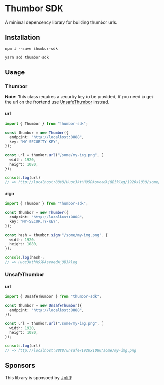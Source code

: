 # Thumbor SDK

A minimal dependency library for building thumbor urls.

## Installation

```
npm i --save thumbor-sdk
```

```
yarn add thumbor-sdk
```

## Usage

### Thumbor

**Note:** This class requires a security key to be provided, if you need to get the url on the frontend use [UnsafeThumbor](#unsafethumbor) instead.

#### url

```ts
import { Thumbor } from "thumbor-sdk";

const thumbor = new Thumbor({
  endpoint: "http://localhost:8888",
  key: "MY-SECURITY-KEY",
});

const url = thumbor.url("/some/my-img.png", {
  width: 1920,
  height: 1080,
});

console.log(url);
// => http://localhost:8888/Huoc3kthH95DAsvoedAjQB3kleg/1920x1080/some/my-img.png
```

#### sign

```ts
import { Thumbor } from "thumbor-sdk";

const thumbor = new Thumbor({
  endpoint: "http://localhost:8888",
  key: "MY-SECURITY-KEY",
});

const hash = thumbor.sign("/some/my-img.png", {
  width: 1920,
  height: 1080,
});

console.log(hash);
// => Huoc3kthH95DAsvoedAjQB3kleg
```

### UnsafeThumbor

#### url

```ts
import { UnsafeThumbor } from "thumbor-sdk";

const thumbor = new UnsafeThumbor({
  endpoint: "http://localhost:8888",
});

const url = thumbor.url("/some/my-img.png", {
  width: 1920,
  height: 1080,
});

console.log(url);
// => http://localhost:8888/unsafe/1920x1080/some/my-img.png
```

## Sponsors

This library is sponsoed by [Uplift](https://www.uplift.ltd/)!
